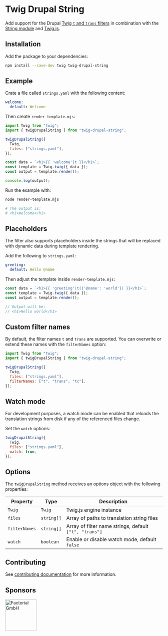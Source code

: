 # Twig Drupal String

Add support for the Drupal [Twig `t` and `trans` filters](https://symfony.com/doc/current/translation.html#translation-filters) in combination with the [String module](https://www.drupal.org/project/string) and [Twig.js](https://github.com/twigjs/twig.js/).

## Installation

Add the package to your dependencies:

```sh
npm install --save-dev twig twig-drupal-string
```

## Example

Crate a file called `strings.yaml` with the following content:

```yaml
welcome:
  default: Welcome
```

Then create `render-template.mjs`:

```js
import Twig from "twig";
import { twigDrupalString } from "twig-drupal-string";

twigDrupalString({
  Twig,
  files: ["strings.yaml"],
});

const data = `<h1>{{ 'welcome'|t }}</h1>`;
const template = Twig.twig({ data });
const output = template.render();

console.log(output);
```

Run the example with:

```sh
node render-template.mjs

# The output is:
# <h1>Welcome</h1>
```

## Placeholders

The filter also supports placeholders inside the strings that will be replaced with dynamic data during template rendering.

Add the following to `strings.yaml`:

```yaml
greeting:
  default: Hello @name
```

Then adjust the template inside `render-template.mjs`:

```js
const data = `<h1>{{ 'greeting'|t({'@name': 'world'}) }}</h1>`;
const template = Twig.twig({ data });
const output = template.render();

// Output will be:
// <h1>Hello world</h1>
```

## Custom filter names

By default, the filter names `t` and `trans` are supported. You can overwrite or extend these names with the `filterNames` option:

```js
import Twig from "twig";
import { twigDrupalString } from "twig-drupal-string";

twigDrupalString({
  Twig,
  files: ["strings.yaml"],
  filterNames: ["t", "trans", "tc"],
});
```

## Watch mode

For development purposes, a watch mode can be enabled that reloads the translation strings from disk if any of the referenced files change.

Set the `watch` options:

```js
twigDrupalString({
  Twig,
  files: ["strings.yaml"],
  watch: true,
});
```

## Options

The `twigDrupalString` method receives an options object with the following properties:

| Property      | Type       | Description                                            |
| ------------- | ---------- | ------------------------------------------------------ |
| `Twig`        | `Twig`     | Twig.js engine instance                                |
| `files`       | `string[]` | Array of paths to translation string files             |
| `filterNames` | `string[]` | Array of filter name strings, default `["t", "trans"]` |
| `watch`       | `boolean`  | Enable or disable watch mode, default `false`          |

## Contributing

See [contributing documentation](CONTRIBUTING.md) for more information.

## Sponsors

<a href="https://factorial.io/" title="Factorial GmbH">
  <img src="https://logo.factorial.io/sq/white-on-black.svg" width="100" height="100" alt="Factorial GmbH">
</a>
